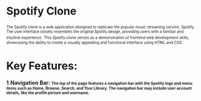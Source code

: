 # Spotify Clone
<font size="1">The Spotify clone is a web application designed to replicate the popular music streaming service, Spotify. The user interface closely resembles the original Spotify design, providing users with a familiar and intuitive experience.</font>
<font size="1">This Spotify clone serves as a demonstration of frontend web development skills, showcasing the ability to create a visually appealing and functional interface using HTML and CSS.</font>

# Key Features:
<b>1.Navigation Bar:<b>
<font size="1">The top of the page features a navigation bar with the Spotify logo and menu items such as Home, Browse, Search, and Your Library.
The navigation bar may include user account details, like the profile picture and username.</font>
